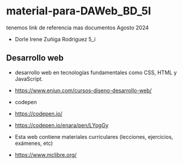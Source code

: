 # material-para-DAWeb_BD_5I
tenemos link de referencia mas documentos Agosto 2024
- Dorle Irene Zuñiga Rodriguez 5_i
## Desarrollo web
- desarrollo web en tecnologías fundamentales como CSS, HTML y JavaScript.
- https://www.eniun.com/cursos-diseno-desarrollo-web/
- codepen
- https://codepen.io/

- https://codepen.io/enara/pen/LYogGy
- Esta web contiene materiales curriculares (lecciones, ejercicios, exámenes, etc)
- https://www.mclibre.org/

